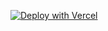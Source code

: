 [![Deploy with Vercel](https://vercel.com/button)](https://github.com/GrabbitGames/Azurlitez/tree/main)
